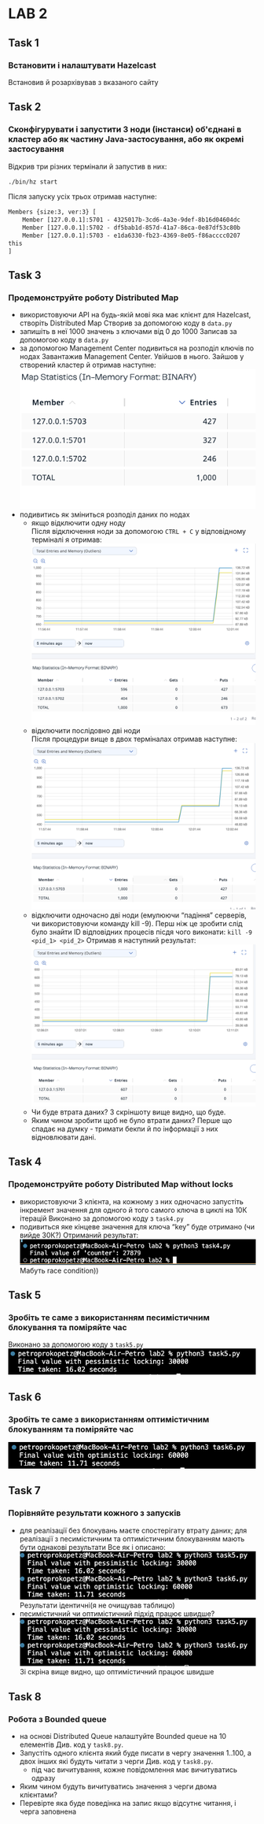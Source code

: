 # LAB 2
## Task 1
### Встановити і налаштувати Hazelcast
Встановив й розархівував з вказаного сайту
## Task 2
### Сконфігурувати і запустити 3 ноди (інстанси) об'єднані в кластер або як частину Java-застосування, або як окремі застосування
Відкрив три різних термінали й запустив в них:
```
./bin/hz start
```
Після запуску усіх трьох отримав наступне:
```
Members {size:3, ver:3} [
	Member [127.0.0.1]:5701 - 4325017b-3cd6-4a3e-9def-8b16d04604dc
	Member [127.0.0.1]:5702 - df5bab1d-857d-41a7-86ca-0e87df53c80b
	Member [127.0.0.1]:5703 - e1da6330-fb23-4369-8e05-f86acccc0207 this
]
```
## Task 3
### Продемонструйте роботу Distributed Map
- використовуючи API на будь-якій мові яка має клієнт для Hazelcast, створіть
Distributed Map
Створив за допомогою коду в `data.py`
- запишіть в неї 1000 значень з ключами від 0 до 1000
Записав за допомогою коду в `data.py`
- за допомогою Management Center подивиться на розподіл ключів по нодах
Завантажив Management Center. Увійшов в нього. Зайшов у створений кластер й отримав наступне:  
![Alt text](images/Screenshot%202025-02-25%20at%2012.00.21.png)
- подивитись як зміниться розподіл даних по нодах
  - якщо відключити одну ноду  
    Після відключення ноди за допомогою `CTRL + C` у відповідному терміналі я отримав:  
    ![Alt text](images/Screenshot%202025-02-25%20at%2012.01.47.png)
  - відключити послідовно дві ноди  
    Після процедури вище в двох терміналах отримав наступне:
    ![Alt text](images/Screenshot%202025-02-25%20at%2012.02.48.png)
  - відключити одночасно дві ноди (емулюючи “падіння” серверів, чи використовуючи команду kill -9). 
    Перш ніж це зробити слід було знайти ID відповідних процесів пісдя чого виконати:
    `kill -9 <pid_1> <pid_2>`
    Отримав я наступний результат:  
    ![Alt text](images/Screenshot%202025-02-25%20at%2012.11.01.png)
  - Чи буде втрата даних?
    З скріншоту вище видно, що буде.
  - Яким чином зробити щоб не було втрати даних?
    Перше що спадає на думку - тримати бекпи й по інформації з них відновлювати дані.
## Task 4
### Продемонструйте роботу Distributed Map without locks
- використовуючи 3 клієнта, на кожному з них одночасно запустіть інкремент
значення для одного й того самого ключа в циклі на 10К ітерацій
Виконано за допомогою коду з `task4.py`
- подивиться яке кінцеве значення для ключа “key” буде отримано (чи вийде 30К?)
Отриманий результат:
![Alt text](images/Screenshot%202025-02-25%20at%2013.44.58.png)
Мабуть race condition))
## Task 5
### Зробіть те саме з використанням песимістичним блокування та поміряйте час
Виконано за допомогою коду з `task5.py`
![Alt text](images/Screenshot%202025-02-27%20at%2010.39.28.png)
## Task 6
### Зробіть те саме з використанням оптимістичним блокуванням та поміряйте час
![Alt text](images/Screenshot%202025-02-27%20at%2010.39.54.png)
## Task 7
### Порівняйте результати кожного з запусків
- для реалізації без блокувань маєте спостерігату втрату даних; для реалізації з
песимістичним та оптимістичним блокуванням мають бути однакові результати
Все як і описано:
![Alt text](images/Screenshot%202025-02-27%20at%2010.40.03.png)
Результати ідентичні(я не очищував таблицю)
- песимістичний чи оптимістичний підхід працює швидше?
![Alt text](images/Screenshot%202025-02-27%20at%2010.40.03.png)
Зі скріна вище видно, що оптимістичний працює швидше
## Task 8
### Робота з Bounded queue
- на основі Distributed Queue налаштуйте Bounded queue на 10 елементів
  Див. код у `task8.py`.
- Запустіть одного клієнта який буде писати в чергу значення 1..100, а двох інших які будуть читати з черги
  Див. код у `task8.py`.
  - під час вичитування, кожне повідомлення має вичитуватись одразу
- Яким чином будуть вичитуватись значення з черги двома клієнтами?
- Перевірте яка буде поведінка на запис якщо відсутнє читання, і черга заповнена



  



    
    
